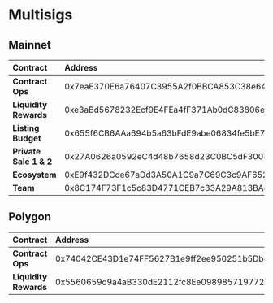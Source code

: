 # Multisigs

## Mainnet

| Contract | Address |
| :--- | :--- |
| **Contract Ops** | 0x7eaE370E6a76407C3955A2f0BBCA853C38e6454E |
| **Liquidity Rewards** | 0xe3aBd5678232Ecf9E4FEa4fF371Ab0dC83806e51 |
| **Listing Budget** | 0x655f6CB6AAa694b5a63bFdE9abe06834fe5bE733 |
| **Private Sale 1 & 2** | 0x27A0626a0592eC4d48b7658d23C0BC5dF3008D08 |
| **Ecosystem** | 0xE9f432DCde67aDd3A50A1C9a7C69C3c9AF652288 |
| **Team** | 0x8C174F73F1c5c83D4771CEB7c33A29A813BAc9B5 |

## Polygon

| Contract | Address |
| :--- | :--- |
| **Contract Ops** | 0x74042CE43D1e74FF5627B1e9ff2ee950251b5Db4 |
| **Liquidity Rewards** | 0x5560659d9a4aB330dE2112fc8Ee0989857197728 |

